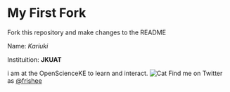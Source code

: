 # My First Fork
Fork this repository and make changes to the README

Name: *Kariuki*

Instituition: **JKUAT**

i am at the OpenScienceKE to learn and interact. 
![Cat](https://i.pinimg.com/564x/74/45/6b/74456b6011df4e90fd1b65a0fed5e0c6.jpg)
Find me on Twitter as [@frishee](twitter.com/frishee)
